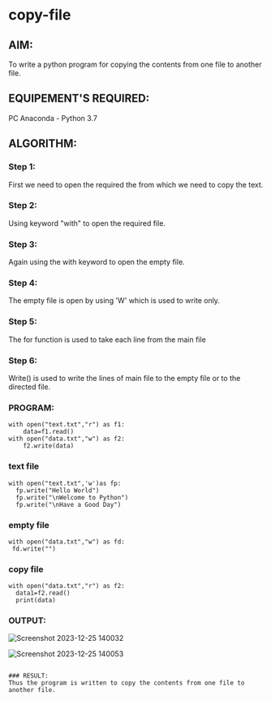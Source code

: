 # copy-file
## AIM:
To write a python program for copying the contents from one file to another file.
## EQUIPEMENT'S REQUIRED: 
PC
Anaconda - Python 3.7
## ALGORITHM: 
### Step 1:
First we need to open the required the from which we need to copy the text.

### Step 2:
Using keyword "with" to open the required file.

### Step 3:
Again using the with keyword to open the empty file.

### Step 4:
The empty file is open by using 'W' which is used to write only.

### Step 5:
The for function is used to take each line from the main file

### Step 6:
Write() is used to write the lines of main file to the empty file or to the directed file.

### PROGRAM:
```
with open("text.txt","r") as f1:
    data=f1.read()
with open("data.txt","w") as f2:
    f2.write(data)
```
### text file
```
with open("text.txt",'w')as fp:
  fp.write("Hello World")
  fp.write("\nWelcome to Python")
  fp.write("\nHave a Good Day")
```
### empty file
```
with open("data.txt","w") as fd:
 fd.write("")
```
### copy file
```
with open("data.txt","r") as f2:
  data1=f2.read()
  print(data)
```
### OUTPUT:

![Screenshot 2023-12-25 140032](https://github.com/feryjfgkuyfgewjfgew/copy-file/assets/150319377/6d1eb50c-0e2f-4419-9590-ab217b118be0)

![Screenshot 2023-12-25 140053](https://github.com/feryjfgkuyfgewjfgew/copy-file/assets/150319377/5f212904-8dba-45d9-ac8c-38dccd746ec9)


```

### RESULT:
Thus the program is written to copy the contents from one file to another file.

